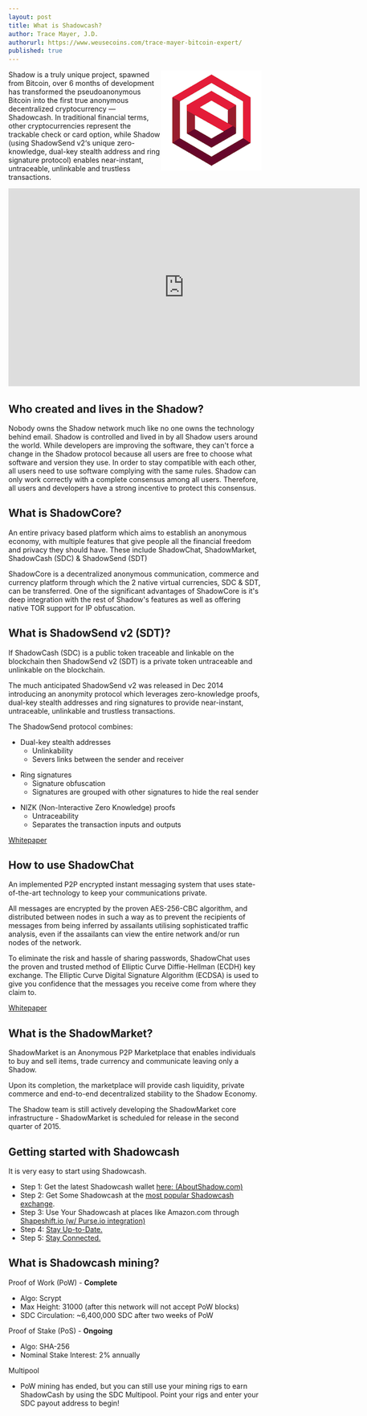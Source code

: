 ```yaml
---
layout: post
title: What is Shadowcash?
author: Trace Mayer, J.D.
authorurl: https://www.weusecoins.com/trace-mayer-bitcoin-expert/
published: true
---
```


<img src="/images/shadowcash.png" alt="what is shadowcash" align="right">
<p>
Shadow is a truly unique project, spawned from Bitcoin, over 6 months of development has transformed the pseudoanonymous Bitcoin into the first true anonymous decentralized cryptocurrency — Shadowcash. In traditional financial terms, other cryptocurrencies represent the trackable check or card option, while Shadow (using ShadowSend v2‘s unique zero-knowledge, dual-key stealth address and ring signature protocol) enables near-instant, untraceable, unlinkable and trustless transactions.
<p>
<iframe width="700" height="394" src="https://www.youtube.com/embed/jPcwAToJYtY" frameborder="0" allowfullscreen></iframe>
<p>
<h2>Who created and lives in the Shadow?</h2>
Nobody owns the Shadow network much like no one owns the technology behind email. Shadow is controlled and lived in by all Shadow users around the world. While developers are improving the software, they can't force a change in the Shadow protocol because all users are free to choose what software and version they use. In order to stay compatible with each other, all users need to use software complying with the same rules. Shadow can only work correctly with a complete consensus among all users. Therefore, all users and developers have a strong incentive to protect this consensus.
<h2>What is ShadowCore?</h2>
An entire privacy based platform which aims to establish an anonymous economy, with multiple features that give people all the financial freedom and privacy they should have. These include ShadowChat, ShadowMarket, ShadowCash (SDC) & ShadowSend (SDT)
<p>ShadowCore is a decentralized anonymous communication, commerce and currency platform through which the 2 native virtual currencies, SDC & SDT, can be transferred. One of the significant advantages of ShadowCore is it's deep integration with the rest of Shadow's features as well as offering native TOR support for IP obfuscation.
<p>
<h2>What is ShadowSend v2 (SDT)?</h2>
If ShadowCash (SDC) is a public token traceable and linkable on the blockchain then ShadowSend v2 (SDT) is a private token untraceable and unlinkable on the blockchain.
<p>The much anticipated ShadowSend v2 was released in Dec 2014 introducing an anonymity protocol which leverages zero-knowledge proofs, dual-key stealth addresses and ring signatures to provide near-instant, untraceable, unlinkable and trustless transactions.
<p>The ShadowSend protocol combines:
<ul><li>Dual-key stealth addresses
<ul><li>Unlinkability</li>
<li>Severs links between the sender and receiver</li></ul></ul>
<ul><li>Ring signatures
<ul><li>Signature obfuscation</li>
<li>Signatures are grouped with other signatures to hide the real sender</li></ul></ul>
<ul><li>NIZK (Non-Interactive Zero Knowledge) proofs
<ul><li>Untraceability</li>
<li>Separates the transaction inputs and outputs</li></ul></ul>
<p><p><a href="http://shadow.cash/downloads/shadowcash-anon.pdf">Whitepaper</a>
<h2>How to use ShadowChat</h2>
An implemented P2P encrypted instant messaging system that uses state-of-the-art technology to keep your communications private.
<p>All messages are encrypted by the proven AES-256-CBC algorithm, and distributed between nodes in such a way as to prevent the recipients of messages from being inferred by assailants utilising sophisticated traffic analysis, even if the assailants can view the entire network and/or run nodes of the network.
<p>To eliminate the risk and hassle of sharing passwords, ShadowChat uses the proven and trusted method of Elliptic Curve Diffie-Hellman (ECDH) key exchange. The Elliptic Curve Digital Signature Algorithm (ECDSA) is used to give you confidence that the messages you receive come from where they claim to.
<p>
<p><a href="http://www.shadow.cash/downloads/shadowcoin-p2p-em.pdf">Whitepaper</a>
<h2>What is the ShadowMarket?</h2>
ShadowMarket is an Anonymous P2P Marketplace that enables individuals to buy and sell items, trade currency and communicate leaving only a Shadow.
<p>Upon its completion, the marketplace will provide cash liquidity, private commerce and end-to-end decentralized stability to the Shadow Economy.
<p>The Shadow team is still actively developing the ShadowMarket core infrastructure - ShadowMarket is scheduled for release in the second quarter of 2015.
<h2>Getting started with Shadowcash</h2>
It is very easy to start using Shadowcash.
<p>
<ul><li>Step 1: Get the latest Shadowcash wallet <a href="http://aboutshadow.com/index.php/resources/downloads">here: (AboutShadow.com)</a></li>
<li>Step 2: Get Some Shadowcash at the <a href="https://www.bittrex.com/">most popular Shadowcash exchange</a>.</li>
<li>Step 3: Use Your Shadowcash at places like Amazon.com through <a href="https://shapeshift.io/">Shapeshift.io (w/ Purse.io integration)</a></li>
<li>Step 4: <a href="http://shadowcommunityblog.tumblr.com/">Stay Up-to-Date.</a></li>
<li>Step 5: <a href="https://shadowproject.herokuapp.com/">Stay Connected.</a></ul>
<h2>What is Shadowcash mining?</h2>
Proof of Work (PoW) - <strong>Complete</strong>
<ul><li>Algo: Scrypt</li>
<li>Max Height: 31000 (after this network will not accept PoW blocks)</li>
<li>SDC Circulation: ~6,400,000 SDC after two weeks of PoW</li></ul>
<p>Proof of Stake (PoS) - <strong>Ongoing</strong>
<ul><li>Algo: SHA-256</li>
<li>Nominal Stake Interest: 2% annually</li></ul>
<p>Multipool
<ul><li>PoW mining has ended, but you can still use your mining rigs to earn ShadowCash by using the SDC Multipool. Point your rigs and enter your SDC payout address to begin!</li></ul>
